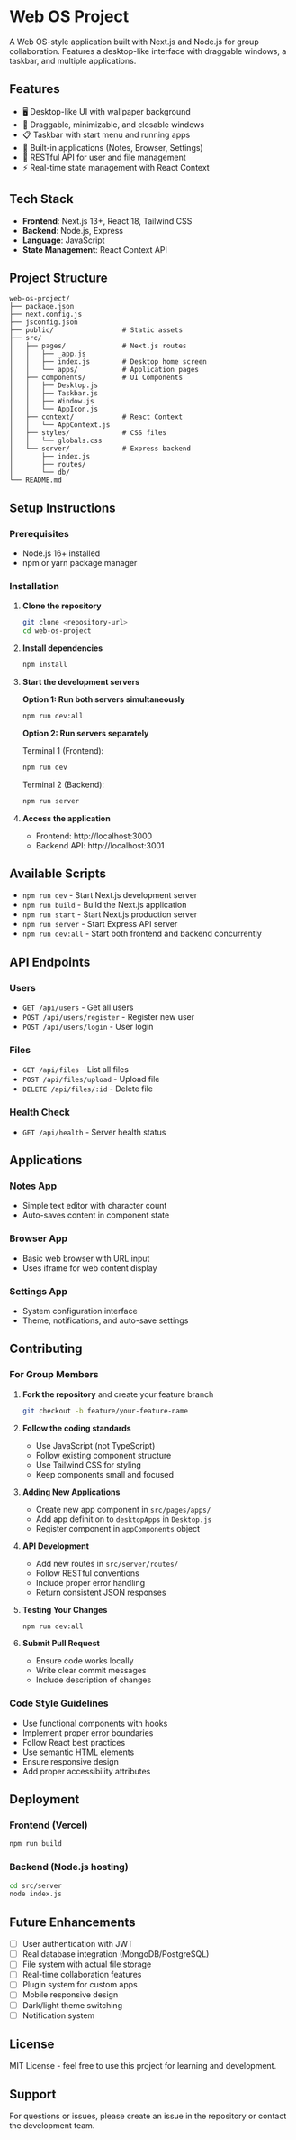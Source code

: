 # Web OS Project

A Web OS-style application built with Next.js and Node.js for group collaboration. Features a desktop-like interface with draggable windows, a taskbar, and multiple applications.

## Features

- 🖥️ Desktop-like UI with wallpaper background
- 📱 Draggable, minimizable, and closable windows
- 📋 Taskbar with start menu and running apps
- 📝 Built-in applications (Notes, Browser, Settings)
- 🔗 RESTful API for user and file management
- ⚡ Real-time state management with React Context

## Tech Stack

- **Frontend**: Next.js 13+, React 18, Tailwind CSS
- **Backend**: Node.js, Express
- **Language**: JavaScript
- **State Management**: React Context API

## Project Structure

```
web-os-project/
├── package.json
├── next.config.js
├── jsconfig.json
├── public/                 # Static assets
├── src/
│   ├── pages/              # Next.js routes
│   │   ├── _app.js
│   │   ├── index.js        # Desktop home screen
│   │   └── apps/           # Application pages
│   ├── components/         # UI Components
│   │   ├── Desktop.js
│   │   ├── Taskbar.js
│   │   ├── Window.js
│   │   └── AppIcon.js
│   ├── context/            # React Context
│   │   └── AppContext.js
│   ├── styles/             # CSS files
│   │   └── globals.css
│   └── server/             # Express backend
│       ├── index.js
│       ├── routes/
│       └── db/
└── README.md
```

## Setup Instructions

### Prerequisites

- Node.js 16+ installed
- npm or yarn package manager

### Installation

1. **Clone the repository**
   ```bash
   git clone <repository-url>
   cd web-os-project
   ```

2. **Install dependencies**
   ```bash
   npm install
   ```

3. **Start the development servers**

   **Option 1: Run both servers simultaneously**
   ```bash
   npm run dev:all
   ```

   **Option 2: Run servers separately**
   
   Terminal 1 (Frontend):
   ```bash
   npm run dev
   ```
   
   Terminal 2 (Backend):
   ```bash
   npm run server
   ```

4. **Access the application**
   - Frontend: http://localhost:3000
   - Backend API: http://localhost:3001

## Available Scripts

- `npm run dev` - Start Next.js development server
- `npm run build` - Build the Next.js application
- `npm run start` - Start Next.js production server
- `npm run server` - Start Express API server
- `npm run dev:all` - Start both frontend and backend concurrently

## API Endpoints

### Users
- `GET /api/users` - Get all users
- `POST /api/users/register` - Register new user
- `POST /api/users/login` - User login

### Files
- `GET /api/files` - List all files
- `POST /api/files/upload` - Upload file
- `DELETE /api/files/:id` - Delete file

### Health Check
- `GET /api/health` - Server health status

## Applications

### Notes App
- Simple text editor with character count
- Auto-saves content in component state

### Browser App
- Basic web browser with URL input
- Uses iframe for web content display

### Settings App
- System configuration interface
- Theme, notifications, and auto-save settings

## Contributing

### For Group Members

1. **Fork the repository** and create your feature branch
   ```bash
   git checkout -b feature/your-feature-name
   ```

2. **Follow the coding standards**
   - Use JavaScript (not TypeScript)
   - Follow existing component structure
   - Use Tailwind CSS for styling
   - Keep components small and focused

3. **Adding New Applications**
   - Create new app component in `src/pages/apps/`
   - Add app definition to `desktopApps` in `Desktop.js`
   - Register component in `appComponents` object

4. **API Development**
   - Add new routes in `src/server/routes/`
   - Follow RESTful conventions
   - Include proper error handling
   - Return consistent JSON responses

5. **Testing Your Changes**
   ```bash
   npm run dev:all
   ```

6. **Submit Pull Request**
   - Ensure code works locally
   - Write clear commit messages
   - Include description of changes

### Code Style Guidelines

- Use functional components with hooks
- Implement proper error boundaries
- Follow React best practices
- Use semantic HTML elements
- Ensure responsive design
- Add proper accessibility attributes

## Deployment

### Frontend (Vercel)
```bash
npm run build
```

### Backend (Node.js hosting)
```bash
cd src/server
node index.js
```

## Future Enhancements

- [ ] User authentication with JWT
- [ ] Real database integration (MongoDB/PostgreSQL)
- [ ] File system with actual file storage
- [ ] Real-time collaboration features
- [ ] Plugin system for custom apps
- [ ] Mobile responsive design
- [ ] Dark/light theme switching
- [ ] Notification system

## License

MIT License - feel free to use this project for learning and development.

## Support

For questions or issues, please create an issue in the repository or contact the development team.